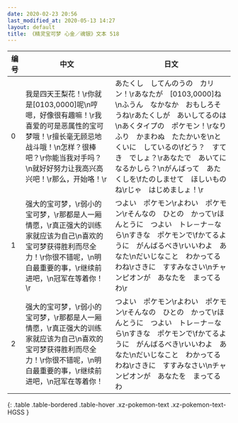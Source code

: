 ```yaml
---
date: 2020-02-23 20:56
last_modified_at: 2020-05-13 14:27
layout: default
title: 《精灵宝可梦 心金／魂银》文本 518
---
```

| 编号 | 中文 | 日文 |
| ---- | ---- | ---- |
| 0 | 我是四天王梨花！\r你就是[0103,0000]呢\n哼嗯，好像很有趣嘛！\r我喜爱的可是恶属性的宝可梦哦！\r擅长毫无顾忌地战斗哦！\n怎样？很棒吧？\r你能当我对手吗？\n就好好努力让我高兴高兴吧！\r那么，开始咯！\r | あたくし　してんのうの　カリン！\rあなたが　[0103,0000]ね\nふうん　なかなか　おもしろそうね\rあたくしが　あいしてるのは\nあくタイプの　ポケモン！\rなりふり　かまわぬ　たたかいを\nとくいに　しているの\fどう？　すてき　でしょ？\rあなたで　あいてに　なるかしら？\nがんばって　あたくしを\fたのしませて　ほしいものね\rじゃ　はじめましょ！\r |
| 1 | 强大的宝可梦，\r弱小的宝可梦，\r那都是人一厢情愿，\r真正强大的训练家就应该为自己\n喜欢的宝可梦获得胜利而尽全力！\r你很不错呢，\n明白最重要的事，\r继续前进吧，\n冠军在等着你！\r | つよい　ポケモン\rよわい　ポケモン\rそんなの　ひとの　かって\rほんとうに　つよい　トレ－ナ－なら\nすきな　ポケモンで\fかてるように　がんばるべき\rいいわよ　あなた\nだいじなこと　わかってるわね\rさきに　すすみなさい\nチャンピオンが　あなたを　まってるわ\r |
| 2 | 强大的宝可梦，\r弱小的宝可梦，\r那都是人一厢情愿，\r真正强大的训练家就应该为自己\n喜欢的宝可梦获得胜利而尽全力！\r你很不错呢，\n明白最重要的事，\r继续前进吧，\n冠军在等着你！ | つよい　ポケモン\rよわい　ポケモン\rそんなの　ひとの　かって\rほんとうに　つよい　トレ－ナ－なら\nすきな　ポケモンで\fかてるように　がんばるべき\rいいわよ　あなた\nだいじなこと　わかってるわね\rさきに　すすみなさい\nチャンピオンが　あなたを　まってるわ |
{: .table .table-bordered .table-hover .xz-pokemon-text .xz-pokemon-text-HGSS }